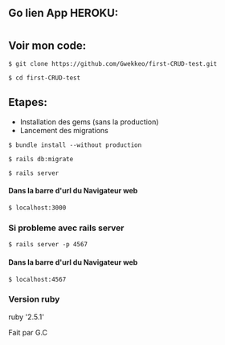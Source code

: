 ## Go lien App HEROKU:
# 

## Voir mon code:
```
$ git clone https://github.com/Gwekkeo/first-CRUD-test.git
```
```
$ cd first-CRUD-test
```

## Etapes:
* Installation des gems (sans la production)
* Lancement des migrations

```
$ bundle install --without production
```
```
$ rails db:migrate
```
```
$ rails server
```

#### Dans la barre d'url du Navigateur web
```
$ localhost:3000
```

### Si probleme avec rails server
```
$ rails server -p 4567
```
#### Dans la barre d'url du Navigateur web
```
$ localhost:4567
```

### Version ruby
ruby '2.5.1'

Fait par G.C
